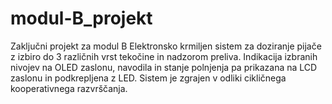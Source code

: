 # modul-B_projekt
 Zaključni projekt za modul B
Elektronsko krmiljen sistem za doziranje pijače z izbiro do 3 različnih vrst tekočine in nadzorom preliva.
Indikacija izbranih nivojev na OLED zaslonu, navodila in stanje polnjenja pa prikazana na LCD zaslonu in podkrepljena z LED.
Sistem je zgrajen v odliki cikličnega kooperativnega razvrščanja.
